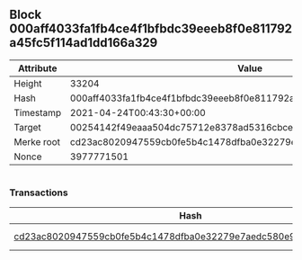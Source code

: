 ## Block 000aff4033fa1fb4ce4f1bfbdc39eeeb8f0e811792a45fc5f114ad1dd166a329

Attribute | Value
--- | ---
Height | 33204
Hash | 000aff4033fa1fb4ce4f1bfbdc39eeeb8f0e811792a45fc5f114ad1dd166a329
Timestamp | 2021-04-24T00:43:30+00:00
Target | 00254142f49eaaa504dc75712e8378ad5316cbcead634704b3734b6271167cc4
Merke root | cd23ac8020947559cb0fe5b4c1478dfba0e32279e7aedc580e9baf120085965b
Nonce | 3977771501

```

```

### Transactions

Hash | Amount
--- | ---
[cd23ac8020947559cb0fe5b4c1478dfba0e32279e7aedc580e9baf120085965b](cd23ac8020947559cb0fe5b4c1478dfba0e32279e7aedc580e9baf120085965b.md) | 10.00000000 SKEPTI 
